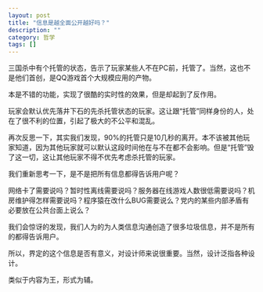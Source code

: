 ```yaml
---
layout: post
title: "信息是越全面公开越好吗？"
description: ""
category: 哲学
tags: []
---
```


三国杀中有个托管的状态，告示了玩家某些人不在PC前，托管了。当然，这也不是他们首创，是QQ游戏首个大规模应用的产物。

本是不错的功能，实现了很酷的实时性的效果，但是却起到了反作用。

玩家会默认优先落井下石的先杀托管状态的玩家。这让跟“托管”同样身份的人，处在了很不利的位置，引起了极大的不公平和混乱。

再次反思一下，其实我们发现，90%的托管只是10几秒的离开。本不该被其他玩家知道，因为其他玩家就可以默认这段时间他在与不在都不会影响。但是“托管”毁了这一切，这让其他玩家不得不优先考虑杀托管的玩家。

我们重新思考一下，是不是把所有信息都得告诉用户呢？

网络卡了需要说吗？暂时性离线需要说吗？服务器在线游戏人数很低需要说吗？机房维护得怎样需要说吗？程序猿在改什么BUG需要说么？党内的某些内部矛盾有必要放在公共台面上说么？

我们会惊讶的发现，我们人为的为人类信息沟通创造了很多垃圾信息，并不是所有的都得告诉用户。

所以，界定的这个信息是否有意义，对设计师来说很重要。当然，设计泛指各种设计。

类似于内容为王，形式为辅。